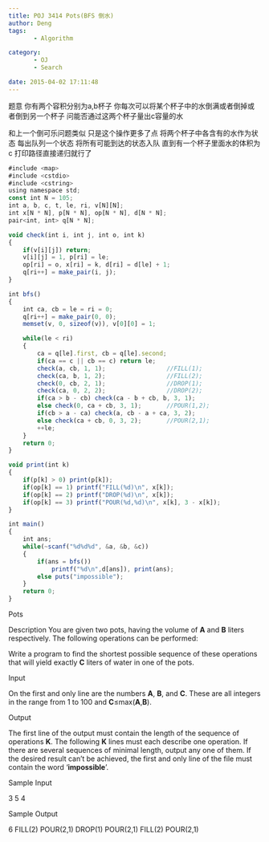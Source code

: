 ```yaml
---
title: POJ 3414 Pots(BFS 倒水)
author: Deng
tags: 
       - Algorithm

category: 
       - OJ
       - Search

date: 2015-04-02 17:11:48
---
```

题意 你有两个容积分别为a,b杯子 你每次可以将某个杯子中的水倒满或者倒掉或者倒到另一个杯子 问能否通过这两个杯子量出c容量的水

和上一个倒可乐问题类似 只是这个操作更多了点 将两个杯子中各含有的水作为状态 每出队列一个状态 将所有可能到达的状态入队 直到有一个杯子里面水的体积为c 打印路径直接递归就行了

```js 
#include <map>
#include <cstdio>
#include <cstring>
using namespace std;
const int N = 105;
int a, b, c, t, le, ri, v[N][N];
int x[N * N], p[N * N], op[N * N], d[N * N];
pair<int, int> q[N * N];

void check(int i, int j, int o, int k)
{
    if(v[i][j]) return;
    v[i][j] = 1, p[ri] = le;
    op[ri] = o, x[ri] = k, d[ri] = d[le] + 1;
    q[ri++] = make_pair(i, j);
}

int bfs()
{
    int ca, cb = le = ri = 0;
    q[ri++] = make_pair(0, 0);
    memset(v, 0, sizeof(v)), v[0][0] = 1;

    while(le < ri)
    {
        ca = q[le].first, cb = q[le].second;
        if(ca == c || cb == c) return le;
        check(a, cb, 1, 1);                 //FILL(1);
        check(ca, b, 1, 2);                 //FILL(2);
        check(0, cb, 2, 1);                 //DROP(1);
        check(ca, 0, 2, 2);                 //DROP(2);
        if(ca > b - cb) check(ca - b + cb, b, 3, 1);
        else check(0, ca + cb, 3, 1);       //POUR(1,2);
        if(cb > a - ca) check(a, cb - a + ca, 3, 2);
        else check(ca + cb, 0, 3, 2);       //POUR(2,1);
        ++le;
    }
    return 0;
}

void print(int k)
{
    if(p[k] > 0) print(p[k]);
    if(op[k] == 1) printf("FILL(%d)\n", x[k]);
    if(op[k] == 2) printf("DROP(%d)\n", x[k]);
    if(op[k] == 3) printf("POUR(%d,%d)\n", x[k], 3 - x[k]);
}

int main()
{
    int ans;
    while(~scanf("%d%d%d", &a, &b, &c))
    {
        if(ans = bfs())
            printf("%d\n",d[ans]), print(ans);
        else puts("impossible");
    }
    return 0;
}
```

Pots

Description
You are given two pots, having the volume of **A** and **B** liters respectively. The following operations can be performed:

Write a program to find the shortest possible sequence of these operations that will yield exactly **C** liters of water in one of the pots.

Input

On the first and only line are the numbers **A**, **B**, and **C**. These are all integers in the range from 1 to 100 and **C**≤max(**A**,**B**).

Output

The first line of the output must contain the length of the sequence of operations **K**. The following **K** lines must each describe one operation. If there are several sequences of minimal length, output any one of them. If the desired result can’t be achieved, the first and only line of the file must contain the word ‘**impossible**’.

Sample Input

3 5 4

Sample Output

6 FILL(2) POUR(2,1) DROP(1) POUR(2,1) FILL(2) POUR(2,1)